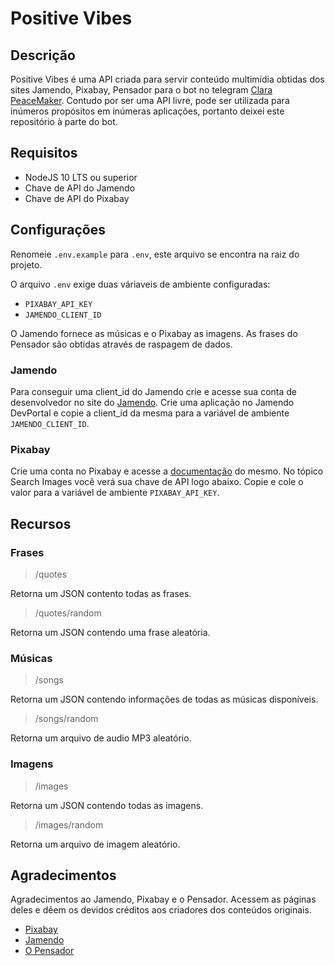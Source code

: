 # Positive Vibes

## Descrição 

Positive Vibes é uma API criada para servir conteúdo multimídia obtidas dos sites Jamendo, Pixabay, Pensador para o bot no telegram [Clara PeaceMaker](https://t.me/claraPeacemakerBot). Contudo por ser uma API livre, pode ser utilizada para inúmeros propósitos em inúmeras aplicações, portanto deixei este repositório à parte do bot.

## Requisitos

- NodeJS 10 LTS ou superior
- Chave de API do Jamendo
- Chave de API do Pixabay

## Configurações

Renomeie `.env.example` para `.env`, este arquivo se encontra na raiz do projeto.

O arquivo `.env` exige duas váriaveis de ambiente configuradas: 
- `PIXABAY_API_KEY` 
- `JAMENDO_CLIENT_ID`

O Jamendo fornece as músicas e o Pixabay as imagens. As frases do Pensador são obtidas através de raspagem de dados.

### Jamendo

Para conseguir uma client_id do Jamendo crie e acesse sua conta de desenvolvedor no site do [Jamendo](https://devportal.jamendo.com/). Crie  uma aplicação no Jamendo DevPortal e copie a client_id da mesma para a variável  de ambiente `JAMENDO_CLIENT_ID`.

### Pixabay 

Crie uma conta no Pixabay e acesse a [documentação](https://pixabay.com/api/docs/) do mesmo. No tópico Search Images você verá sua chave de API logo abaixo.
Copie e cole o valor para a variável de ambiente `PIXABAY_API_KEY`.

## Recursos

### Frases 

> /quotes

Retorna um JSON contento todas as frases.

> /quotes/random

Retorna um JSON contendo uma frase aleatória.

### Músicas

> /songs

Retorna um JSON contendo informações de todas as músicas disponíveis.

> /songs/random

Retorna um arquivo de audio MP3 aleatório.

### Imagens

 > /images

Retorna um JSON contendo todas as imagens.

> /images/random

Retorna um arquivo de imagem aleatório.

## Agradecimentos

Agradecimentos ao Jamendo, Pixabay e o  Pensador. Acessem as páginas deles e dêem os devidos créditos aos criadores dos conteúdos originais. 

- [Pixabay](https://pixabay.com/pt/)
- [Jamendo](https://www.jamendo.com/)
- [O Pensador](https://www.pensador.com/)
